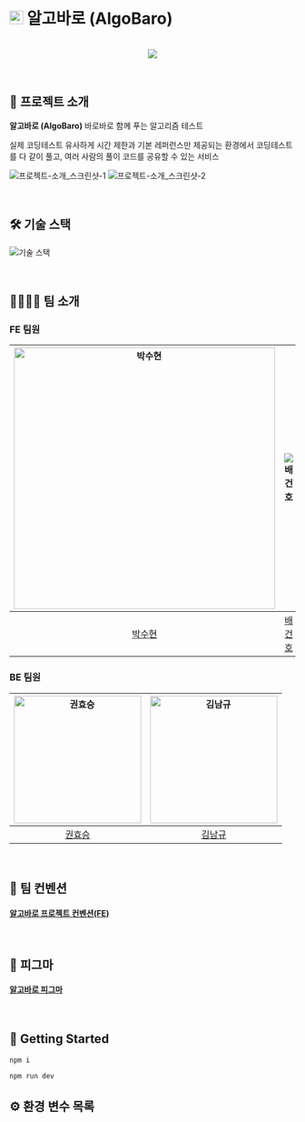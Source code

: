 # <img src="https://github.com/1e5i-Shark/algobaro-fe/assets/85001878/1efd0afa-2be0-4ba9-9dbd-be8436ccbd66" width=24px alt="logo"/>  알고바로 (AlgoBaro)



<p align="center">
  <br>
  <img src="https://github.com/1e5i-Shark/algobaro-fe/assets/85001878/211b4dc8-a61c-40c1-a9ce-f84f3e1d3ae9">
  <br>
</p>

<br>

## 🔎 프로젝트 소개
**알고바로 (AlgoBaro)**
바로바로 함께 푸는 알고리즘 테스트

실제 코딩테스트 유사하게 시간 제한과 기본 레퍼런스만 제공되는 환경에서 코딩테스트를 다 같이 풀고, 여러 사람의 풀이 코드를 공유할 수 있는 서비스

![프로젝트-소개_스크린샷-1](https://github.com/1e5i-Shark/algobaro-fe/assets/85001878/899fefdd-85b3-416c-91b2-36478e159953)
![프로젝트-소개_스크린샷-2](https://github.com/1e5i-Shark/algobaro-fe/assets/85001878/a7acbada-568c-4b5e-a2ee-b2436ab3f500)



<br>

## 🛠️ 기술 스택
![기술 스택](https://github.com/1e5i-Shark/algobaro-fe/assets/85001878/59882823-8d06-4c33-b396-16c967558870)

<br>

## 👨‍👩‍👦‍👦 팀 소개
### FE 팀원
| <img src="https://avatars.githubusercontent.com/u/55135881?v=4" width=460px alt="박수현"/> | ![배건호](https://avatars.githubusercontent.com/u/85001878?v=4) | ![신수영](https://avatars.githubusercontent.com/u/124686011?v=4) | ![조익준](https://github.com/1e5i-Shark/algobaro-fe/assets/85001878/af02e261-a984-4ff0-b2b9-91944001bf50) |
|:-:|:-:|:-:|:-:|
| [박수현](https://github.com/pySoo) | [배건호](https://github.com/meowTarae) | [신수영](https://github.com/joyswim) | [조익준](https://github.com/harry7435) |

### BE 팀원
| <img src="https://github.com/1e5i-Shark/algobaro-fe/assets/85001878/b26873b2-8dd0-4a33-bedc-d5d828505922" width=224px alt="권효승"/>  | <img src="https://avatars.githubusercontent.com/u/87390396?v=4" width=224px alt="김남규"/> |
|:-:|:-:|
| [권효승](https://github.com/hyoguoo) | [김남규](https://github.com/GiHoo) |


<br>

## 📜 팀 컨벤션
#### [알고바로 프로젝트 컨벤션(FE)](https://www.notion.so/prgrms/FE-e59d2b2625274a69ae73260fe7fb76cf)

<br>

## 🎨 피그마
#### [알고바로 피그마](https://www.figma.com/file/zQ3Ehi4gvGzjZE0iU0gSEH/%EC%95%8C%EA%B3%A0%EB%B0%94%EB%A1%9C-%ED%94%84%EB%A1%9C%ED%86%A0%ED%83%80%EC%9E%85-%ED%94%BC%EA%B7%B8%EB%A7%88?type=design&node-id=0%3A1&mode=design&t=xLEkWwHicN3qT4jm-1)

<br>

## 🚀 Getting Started

```bash
npm i
```

```
npm run dev
```

## ⚙️ 환경 변수 목록



